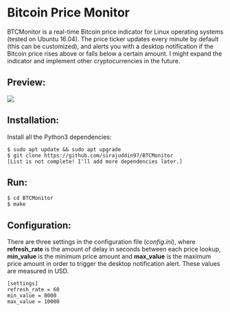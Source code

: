 # Bitcoin Price Monitor
BTCMonitor is a real-time Bitcoin price indicator for Linux operating systems (tested on Ubuntu 16.04). The price ticker updates every minute by default (this can be customized), and alerts you with a desktop notification if the Bitcoin price rises above or falls below a certain amount. I might expand the indicator and implement other cryptocurrencies in the future.

## Preview:
![](https://i.imgur.com/4fp3rJZ.png)

## Installation:
Install all the Python3 dependencies:
```
$ sudo apt update && sudo apt upgrade
$ git clone https://github.com/sirajuddin97/BTCMonitor
[List is not complete! I'll add more dependencies later.]
```

## Run:
```
$ cd BTCMonitor
$ make
```

## Configuration:
There are three settings in the configuration file (*config.ini*), where **refresh_rate** is the amount of delay in seconds between each price lookup, **min_value** is the minimum price amount and **max_value** is the maximum price amount in order to trigger the desktop notification alert. These values are measured in USD.
```
[settings]
refresh_rate = 60
min_value = 8000
max_value = 10000
```
